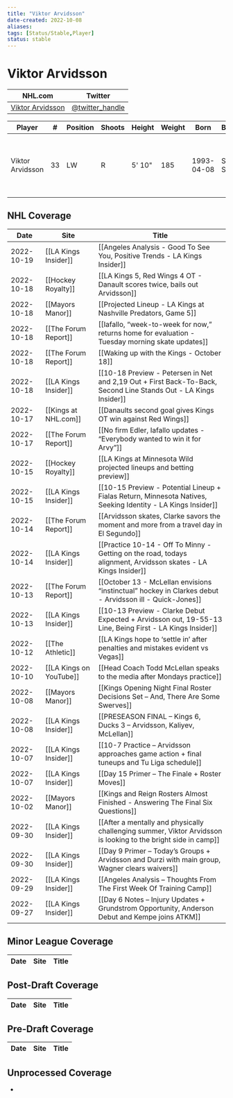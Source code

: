```yaml
---
title: "Viktor Arvidsson"
date-created: 2022-10-08
aliases: 
tags: [Status/Stable,Player]
status: stable
---
```


# Viktor Arvidsson

NHL.com | Twitter
-|-
[Viktor Arvidsson]() | [@twitter_handle](https://twitter.com/)

Player | \# | Position | Shoots | Height | Weight | Born | Birthplace | Draft 
-|-|-|-|-|-|-|-|-
Viktor Arvidsson | 33 | LW | R | 5' 10" | 185 | 1993-04-08 | Skellefteå, SWE | 2014 NSH, 4th rd, 22nd pk (112th overall)



## NHL  Coverage
| Date       | Site                    | Title                                                                                                            |
| ---------- | ----------------------- | ---------------------------------------------------------------------------------------------------------------- |
| 2022-10-19 | [[LA Kings Insider]] | [[Angeles Analysis - Good To See You, Positive Trends - LA Kings Insider]]                                                                                        |
| 2022-10-18 | [[Hockey Royalty]] | [[LA Kings 5, Red Wings 4 OT - Danault scores twice, bails out Arvidsson]]                                                                                                         |
| 2022-10-18 | [[Mayors Manor]] | [[Projected Lineup - LA Kings at Nashville Predators, Game 5]]                                                                                         |
| 2022-10-18 | [[The Forum Report]]    | [[Iafallo, “week-to-week for now,” returns home for evaluation -  Tuesday morning skate updates]]                |
| 2022-10-18 | [[The Forum Report]]    | [[Waking up with the Kings - October 18]]                                                                        |
| 2022-10-18 | [[LA Kings Insider]]    | [[10-18 Preview - Petersen in Net and 2,19 Out + First Back-To-Back, Second Line Stands Out - LA Kings Insider]] |
| 2022-10-17 | [[Kings at NHL.com]]    | [[Danaults second goal gives Kings OT win against Red Wings]]                                                    |
| 2022-10-17 | [[The Forum Report]]    | [[No firm Edler, Iafallo updates - “Everybody wanted to win it for Arvy”]]                                       |
| 2022-10-15 | [[Hockey Royalty]]      | [[LA Kings at Minnesota Wild projected lineups and betting preview]]                                             |
| 2022-10-15 | [[LA Kings Insider]]    | [[10-15 Preview - Potential Lineup + Fialas Return, Minnesota Natives, Seeking Identity - LA Kings Insider]]     |
| 2022-10-14 | [[The Forum Report]]    | [[Arvidsson skates, Clarke savors the moment and more from a travel day in El Segundo]]                          |
| 2022-10-14 | [[LA Kings Insider]]    | [[Practice 10-14 - Off To Minny - Getting on the road, todays alignment, Arvidsson skates - LA Kings Insider]]   |
| 2022-10-13 | [[The Forum Report]]    | [[October 13 - McLellan envisions “instinctual” hockey in Clarkes debut - Arvidsson ill - Quick-Jones]]          |
| 2022-10-13 | [[LA Kings Insider]]    | [[10-13 Preview - Clarke Debut Expected + Arvidsson out, 19-55-13 Line, Being First - LA Kings Insider]]         |
| 2022-10-12 | [[The Athletic]]        | [[LA Kings hope to ‘settle in’ after penalties and mistakes evident vs Vegas]]                                   |
| 2022-10-10 | [[LA Kings on YouTube]] | [[Head Coach Todd McLellan speaks to the media after Mondays practice]]                                          |
| 2022-10-08 | [[Mayors Manor]]        | [[Kings Opening Night Final Roster Decisions Set – And, There Are Some Swerves]]                                 |
| 2022-10-08 | [[LA Kings Insider]]    | [[PRESEASON FINAL – Kings 6, Ducks 3 – Arvidsson, Kaliyev, McLellan]]                                            |
| 2022-10-07 | [[LA Kings Insider]]    | [[10-7 Practice – Arvidsson approaches game action + final tuneups and Tu Liga schedule]]                        |
| 2022-10-07 | [[LA Kings Insider]]    | [[Day 15 Primer – The Finale + Roster Moves]]                                                                    |
| 2022-10-02 | [[Mayors Manor]]        | [[Kings and Reign Rosters Almost Finished - Answering The Final Six Questions]]                                  |
| 2022-09-30 | [[LA Kings Insider]]    | [[After a mentally and physically challenging summer, Viktor Arvidsson is looking to the bright side in camp]]   |
| 2022-09-30 | [[LA Kings Insider]]    | [[Day 9 Primer – Today’s Groups + Arvidsson and Durzi with main group, Wagner clears waivers]]                   |
| 2022-09-29 | [[LA Kings Insider]]    | [[Angeles Analysis – Thoughts From The First Week Of Training Camp]]                                             |
| 2022-09-27 | [[LA Kings Insider]]    | [[Day 6 Notes – Injury Updates + Grundstrom Opportunity, Anderson Debut and Kempe joins ATKM]]                   |



## Minor League Coverage
Date | Site |  Title
---|---|---



## Post-Draft Coverage
Date | Site |  Title
---|---|---



## Pre-Draft Coverage
Date | Site |  Title
---|---|---


## Unprocessed Coverage
- 
